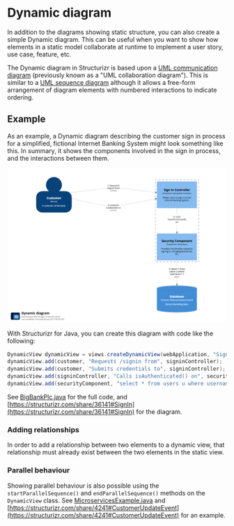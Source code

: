 # Dynamic diagram

In addition to the diagrams showing static structure, you can also create a simple Dynamic diagram. This can be useful when you want to show how elements in a static model collaborate at runtime to implement a user story, use case, feature, etc.

The Dynamic diagram in Structurizr is based upon a [UML communication diagram](https://en.wikipedia.org/wiki/Communication_diagram) (previously known as a "UML collaboration diagram"). This is similar to a [UML sequence diagram](https://en.wikipedia.org/wiki/Sequence_diagram) although it allows a free-form arrangement of diagram elements with numbered interactions to indicate ordering.

## Example

As an example, a Dynamic diagram describing the customer sign in process for a simplified, fictional Internet Banking System might look something like this. In summary, it shows the components involved in the sign in process, and the interactions between them.

![An example Dynamic diagram](images/dynamic-diagram-1.png)

With Structurizr for Java, you can create this diagram with code like the following:

```java
DynamicView dynamicView = views.createDynamicView(webApplication, "SignIn", "Summarises how the sign in feature works.");
dynamicView.add(customer, "Requests /signin from", signinController);
dynamicView.add(customer, "Submits credentials to", signinController);
dynamicView.add(signinController, "Calls isAuthenticated() on", securityComponent);
dynamicView.add(securityComponent, "select * from users u where username = ?", database);
```

See [BigBankPlc.java](https://github.com/structurizr/java/blob/master/structurizr-examples/src/com/structurizr/example/core/BigBankPlc.java) for the full code, and [https://structurizr.com/share/36141#SignIn](https://structurizr.com/share/36141#SignIn) for the diagram.

### Adding relationships

In order to add a relationship between two elements to a dynamic view, that relationship must already exist between the two elements in the static view.

### Parallel behaviour

Showing parallel behaviour is also possible using the ```startParallelSequence()``` and ```endParallelSequence()``` methods on the ```DynamicView``` class. See [MicroservicesExample.java](https://github.com/structurizr/java/blob/master/structurizr-examples/src/com/structurizr/example/core/MicroservicesExample.java) and [https://structurizr.com/share/4241#CustomerUpdateEvent](https://structurizr.com/share/4241#CustomerUpdateEvent) for an example.